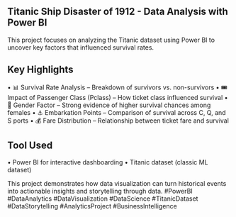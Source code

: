 ## Titanic Ship Disaster of 1912 - Data Analysis with Power BI
This project focuses on analyzing the Titanic dataset using Power BI to uncover key factors that influenced survival rates.
## Key Highlights

  •	📊 Survival Rate Analysis – Breakdown of survivors vs. non-survivors
	•	🎟 Impact of Passenger Class (Pclass) – How ticket class influenced survival
	•	👩 Gender Factor – Strong evidence of higher survival chances among females
	•	⚓ Embarkation Points – Comparison of survival across C, Q, and S ports
	•	💰 Fare Distribution – Relationship between ticket fare and survival
## Tool Used 
  •	Power BI for interactive dashboarding
	•	Titanic dataset (classic ML dataset)

This project demonstrates how data visualization can turn historical events into actionable insights and storytelling through data.
#PowerBI #DataAnalytics #DataVisualization #DataScience #TitanicDataset #DataStorytelling #AnalyticsProject #BusinessIntelligence
